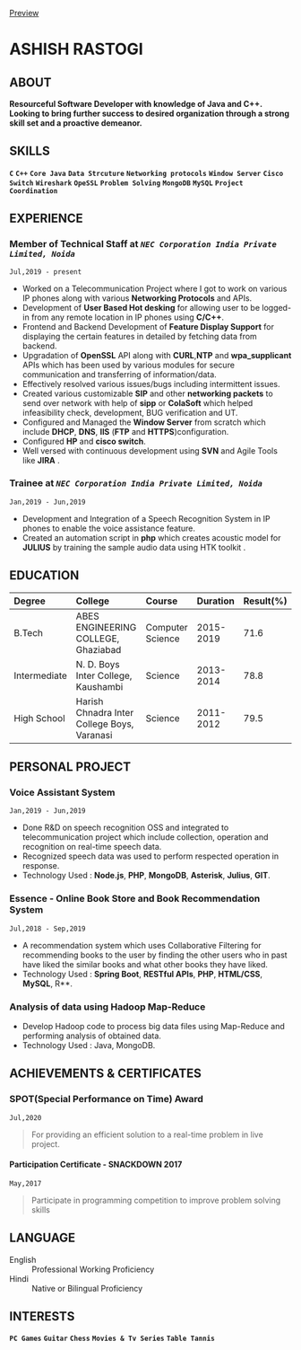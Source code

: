 
[Preview](https://imashishrastogi.github.io/Resume/)
# ASHISH RASTOGI 

## ABOUT 
**Resourceful Software Developer with knowledge of Java and C++. Looking to bring further success to desired organization through a strong skill set
and a proactive demeanor.**

## SKILLS

**`C`** **`C++`** **`Core Java`** **`Data Strcuture`** **`Networking protocols`** **`Window Server`** **`Cisco Switch`** **`Wireshark`** **`OpeSSL`** **`Problem Solving`** **`MongoDB`** **`MySQL`** **`Project Coordination`**

## EXPERIENCE

### Member of Technical Staff at *`NEC Corporation India Private Limited, Noida`* 
`Jul,2019 - present`
 - Worked on a Telecommunication Project where I got to work on various IP phones along with various **Networking Protocols** and APIs.
 - Development of **User Based Hot desking** for allowing user to be logged-in from any remote location in IP phones using **C/C++**.
 - Frontend and Backend Development of **Feature Display Support** for displaying the certain features in detailed by fetching data from backend.
 - Upgradation of **OpenSSL** API along with **CURL**,**NTP** and **wpa_supplicant** APIs which has been used by various modules for secure communication and transferring of information/data.
 - Effectively resolved various issues/bugs including intermittent issues.
 - Created various customizable **SIP** and other **networking packets** to send over network with help of **sipp** or **ColaSoft** which helped infeasibility check, development, BUG verification and UT.
 - Configured and Managed the **Window Server** from scratch which include **DHCP**, **DNS**, **IIS** (**FTP** and **HTTPS**)configuration.
 - Configured **HP** and **cisco switch**.
 - Well versed with continuous development using **SVN** and Agile Tools like **JIRA** .

### Trainee at *`NEC Corporation India Private Limited, Noida`*
`Jan,2019 - Jun,2019`
 - Development and Integration of a Speech Recognition System in IP phones to enable the voice assistance feature.
 - Created an automation script in **php** which creates acoustic model for **JULIUS** by training the sample audio data using HTK toolkit .

## EDUCATION

| Degree        | College                                       | Course            | Duration      | Result(%) |
|:--------------|:----------------------------------------------|:------------------|:------------- |:----------|
|B.Tech         | ABES ENGINEERING COLLEGE, Ghaziabad           | Computer Science  | 2015-2019     | 71.6      |
|Intermediate   | N. D. Boys Inter College, Kaushambi           | Science           | 2013-2014     | 78.8      |
|High School    | Harish Chnadra Inter College Boys, Varanasi   | Science           | 2011-2012     | 79.5      |

## PERSONAL PROJECT

### Voice Assistant System
`Jan,2019 - Jun,2019`
 - Done R&D on speech recognition OSS and integrated to telecommunication project which include collection, operation and recognition on real-time speech data.
 - Recognized speech data was used to perform respected operation in response.
 - Technology Used : **Node.js**, **PHP**, **MongoDB**, **Asterisk**, **Julius**, **GIT**.

### Essence - Online Book Store and Book Recommendation System
`Jul,2018 - Sep,2019`
 - A recommendation system which uses Collaborative Filtering for recommending books to the user by finding the other users who in past have liked the similar books and what other books they have liked.
 - Technology Used : **Spring Boot**, **RESTful APIs**, **PHP**, **HTML/CSS**, **MySQL**, R**.

### Analysis of data using Hadoop Map-Reduce
 - Develop Hadoop code to process big data files using Map-Reduce and performing analysis of obtained data.
 - Technology Used : Java, MongoDB.
 
## ACHIEVEMENTS & CERTIFICATES
### SPOT(Special Performance on Time) Award
`Jul,2020`
> For providing an efficient solution to a real-time problem in live project.

#### Participation Certificate - SNACKDOWN 2017
`May,2017`
> Participate in programming competition to improve problem solving skills

## LANGUAGE
<dl>
<dt>English</dt>
<dd>Professional Working Proficiency</dd>
<dt>Hindi</dt>
<dd>Native or Bilingual Proficiency</dd>
</dl>

## INTERESTS
**`PC Games`** **`Guitar`** **`Chess`** **`Movies & Tv Series`** **`Table Tannis`**
